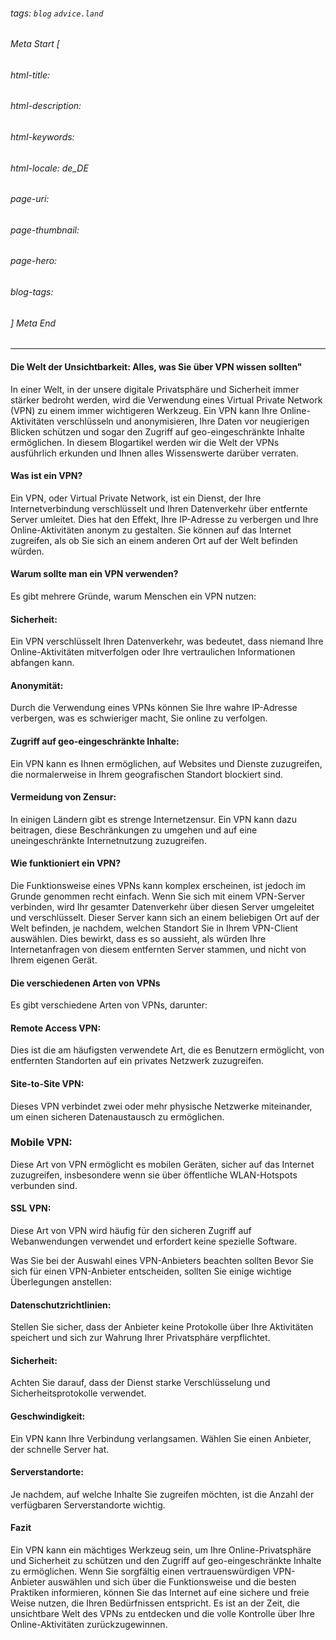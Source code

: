 ###### tags: `blog` `advice.land`

###### Meta Start [
###### html-title:
###### html-description:
###### html-keywords:
###### html-locale: de_DE
###### page-uri:
###### page-thumbnail:
###### page-hero:
###### blog-tags: 
###### ] Meta End

---

#### Die Welt der Unsichtbarkeit: Alles, was Sie über VPN wissen sollten"

In einer Welt, in der unsere digitale Privatsphäre und Sicherheit immer stärker bedroht werden, wird die Verwendung eines Virtual Private Network (VPN) zu einem immer wichtigeren Werkzeug. Ein VPN kann Ihre Online-Aktivitäten verschlüsseln und anonymisieren, Ihre Daten vor neugierigen Blicken schützen und sogar den Zugriff auf geo-eingeschränkte Inhalte ermöglichen. In diesem Blogartikel werden wir die Welt der VPNs ausführlich erkunden und Ihnen alles Wissenswerte darüber verraten.

#### Was ist ein VPN?
Ein VPN, oder Virtual Private Network, ist ein Dienst, der Ihre Internetverbindung verschlüsselt und Ihren Datenverkehr über entfernte Server umleitet. Dies hat den Effekt, Ihre IP-Adresse zu verbergen und Ihre Online-Aktivitäten anonym zu gestalten. Sie können auf das Internet zugreifen, als ob Sie sich an einem anderen Ort auf der Welt befinden würden.

#### Warum sollte man ein VPN verwenden?
Es gibt mehrere Gründe, warum Menschen ein VPN nutzen:

#### Sicherheit: 
Ein VPN verschlüsselt Ihren Datenverkehr, was bedeutet, dass niemand Ihre Online-Aktivitäten mitverfolgen oder Ihre vertraulichen Informationen abfangen kann.

#### Anonymität: 
Durch die Verwendung eines VPNs können Sie Ihre wahre IP-Adresse verbergen, was es schwieriger macht, Sie online zu verfolgen.

#### Zugriff auf geo-eingeschränkte Inhalte:
Ein VPN kann es Ihnen ermöglichen, auf Websites und Dienste zuzugreifen, die normalerweise in Ihrem geografischen Standort blockiert sind.

#### Vermeidung von Zensur: 
In einigen Ländern gibt es strenge Internetzensur. Ein VPN kann dazu beitragen, diese Beschränkungen zu umgehen und auf eine uneingeschränkte Internetnutzung zuzugreifen.

#### Wie funktioniert ein VPN?

Die Funktionsweise eines VPNs kann komplex erscheinen, ist jedoch im Grunde genommen recht einfach. Wenn Sie sich mit einem VPN-Server verbinden, wird Ihr gesamter Datenverkehr über diesen Server umgeleitet und verschlüsselt. Dieser Server kann sich an einem beliebigen Ort auf der Welt befinden, je nachdem, welchen Standort Sie in Ihrem VPN-Client auswählen. Dies bewirkt, dass es so aussieht, als würden Ihre Internetanfragen von diesem entfernten Server stammen, und nicht von Ihrem eigenen Gerät.

#### Die verschiedenen Arten von VPNs
Es gibt verschiedene Arten von VPNs, darunter:

#### Remote Access VPN: 
Dies ist die am häufigsten verwendete Art, die es Benutzern ermöglicht, von entfernten Standorten auf ein privates Netzwerk zuzugreifen.

#### Site-to-Site VPN: 
Dieses VPN verbindet zwei oder mehr physische Netzwerke miteinander, um einen sicheren Datenaustausch zu ermöglichen.

### Mobile VPN: 
Diese Art von VPN ermöglicht es mobilen Geräten, sicher auf das Internet zuzugreifen, insbesondere wenn sie über öffentliche WLAN-Hotspots verbunden sind.

#### SSL VPN: 
Diese Art von VPN wird häufig für den sicheren Zugriff auf Webanwendungen verwendet und erfordert keine spezielle Software.

Was Sie bei der Auswahl eines VPN-Anbieters beachten sollten
Bevor Sie sich für einen VPN-Anbieter entscheiden, sollten Sie einige wichtige Überlegungen anstellen:

#### Datenschutzrichtlinien:
Stellen Sie sicher, dass der Anbieter keine Protokolle über Ihre Aktivitäten speichert und sich zur Wahrung Ihrer Privatsphäre verpflichtet.

#### Sicherheit: 
Achten Sie darauf, dass der Dienst starke Verschlüsselung und Sicherheitsprotokolle verwendet.

#### Geschwindigkeit: 
Ein VPN kann Ihre Verbindung verlangsamen. Wählen Sie einen Anbieter, der schnelle Server hat.

#### Serverstandorte: 
Je nachdem, auf welche Inhalte Sie zugreifen möchten, ist die Anzahl der verfügbaren Serverstandorte wichtig.

#### Fazit
Ein VPN kann ein mächtiges Werkzeug sein, um Ihre Online-Privatsphäre und Sicherheit zu schützen und den Zugriff auf geo-eingeschränkte Inhalte zu ermöglichen. Wenn Sie sorgfältig einen vertrauenswürdigen VPN-Anbieter auswählen und sich über die Funktionsweise und die besten Praktiken informieren, können Sie das Internet auf eine sichere und freie Weise nutzen, die Ihren Bedürfnissen entspricht. Es ist an der Zeit, die unsichtbare Welt des VPNs zu entdecken und die volle Kontrolle über Ihre Online-Aktivitäten zurückzugewinnen.